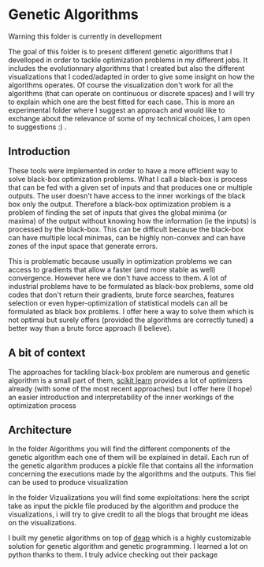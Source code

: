 # Genetic Algorithms

Warning this folder is currently in devellopment


The goal of this folder is to present different genetic algorithms that I develloped in order to tackle optimization problems in my different jobs. It includes the evolutionnary algorithms that I created but also the different visualizations that I coded/adapted in order to give some insight on how the algorithms operates.
Of course the visualization don't work for all the algorithms (that can operate on continuous or discrete spaces) and I will try to explain which one are the best fitted for each case.
This is more an experimental folder where I suggest an approach and would like to exchange about the relevance of some of my technical choices, I am open to suggestions :) .

## Introduction
These tools were implemented in order to have a more efficient way to solve black-box optimization problems. What I call a black-box is process that can be fed with a given set of inputs and that produces one or multiple outputs. The user doesn't have access to the inner workings of the black box only the output. Therefore a black-box optimization problem is a problem of finding the set of inputs that gives the global minima (or maxima) of the output without knowing how the information (ie the inputs) is processed by the black-box. This can be difficult because the black-box can have multiple local minimas, can be highly non-convex and can have zones of the input space that generate errors.

This is problematic because usually in optimization problems we can access to gradients that allow a faster (and more stable as well) convergence. However here we don't have access to them. A lot of industrial problems have to be formulated as black-box problems, some old codes that don't return their gradients, brute force searches, features selection or even hyper-optimization of statistical models can all be formulated as black box problems. I offer here a way to solve them which is not optimal but surely offers (provided the algorithms are correctly tuned) a better way than a brute force approach (I believe).

## A bit of context
The approaches for tackling black-box problem are numerous and genetic algorithm is a small part of them, [scikit learn](https://scikit-optimize.github.io/) provides a lot of optimizers already (with some of the most recent approaches) but I offer here (I hope) an easier introduction and interpretability of the inner workings of the optimization process

## Architecture
In the folder Algorithms you will find the different components of the genetic algorithm each one of them will be explained in detail. Each run of the genetic algorithm produces a pickle file that contains all the information concerning the executions made by the algorithms and the outputs. This fiel can be used to produce visualization

In the folder Vizualizations you will find some exploitations: here the script take as input the pickle file produced by the algorithm and produce the visualizations, i will try to give credit to all the  blogs that brought me ideas on the visualizations.

I built my genetic algorithms on top of [deap](https://deap.readthedocs.io/en/master/) which is a highly customizable solution for genetic algorithm and genetic programming. I learned a lot on python thanks to them. I truly advice checking out their package